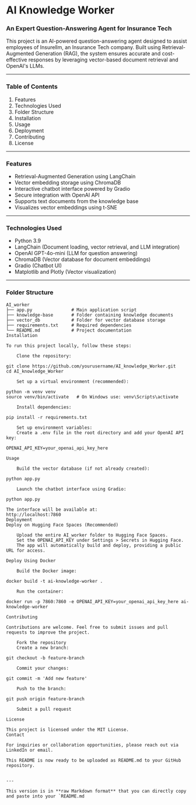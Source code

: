 # AI Knowledge Worker  
### An Expert Question-Answering Agent for Insurance Tech  

This project is an AI-powered question-answering agent designed to assist employees of Insurellm, an Insurance Tech company. Built using Retrieval-Augmented Generation (RAG), the system ensures accurate and cost-effective responses by leveraging vector-based document retrieval and OpenAI's LLMs.

---

### Table of Contents  
1. Features  
2. Technologies Used  
3. Folder Structure  
4. Installation  
5. Usage  
6. Deployment  
7. Contributing  
8. License  

---

### Features  
- Retrieval-Augmented Generation using LangChain  
- Vector embedding storage using ChromaDB  
- Interactive chatbot interface powered by Gradio  
- Secure integration with OpenAI API  
- Supports text documents from the knowledge base  
- Visualizes vector embeddings using t-SNE  

---

### Technologies Used  
- Python 3.9  
- LangChain (Document loading, vector retrieval, and LLM integration)  
- OpenAI GPT-4o-mini (LLM for question answering)  
- ChromaDB (Vector database for document embeddings)  
- Gradio (Chatbot UI)  
- Matplotlib and Plotly (Vector visualization)  

---

### Folder Structure  
```plaintext  
AI_worker  
├── app.py               # Main application script  
├── knowledge-base       # Folder containing knowledge documents  
├── vector_db            # Folder for vector database storage  
├── requirements.txt     # Required dependencies  
└── README.md            # Project documentation  
Installation

To run this project locally, follow these steps:

    Clone the repository:

git clone https://github.com/yourusername/AI_knowledge_Worker.git  
cd AI_knowledge_Worker  

    Set up a virtual environment (recommended):

python -m venv venv  
source venv/bin/activate   # On Windows use: venv\Scripts\activate  

    Install dependencies:

pip install -r requirements.txt  

    Set up environment variables:
    Create a .env file in the root directory and add your OpenAI API key:

OPENAI_API_KEY=your_openai_api_key_here  

Usage

    Build the vector database (if not already created):

python app.py  

    Launch the chatbot interface using Gradio:

python app.py  

The interface will be available at:
http://localhost:7860
Deployment
Deploy on Hugging Face Spaces (Recommended)

    Upload the entire AI_worker folder to Hugging Face Spaces.
    Set the OPENAI_API_KEY under Settings > Secrets in Hugging Face.
    The app will automatically build and deploy, providing a public URL for access.

Deploy Using Docker

    Build the Docker image:

docker build -t ai-knowledge-worker .  

    Run the container:

docker run -p 7860:7860 -e OPENAI_API_KEY=your_openai_api_key_here ai-knowledge-worker  

Contributing

Contributions are welcome. Feel free to submit issues and pull requests to improve the project.

    Fork the repository
    Create a new branch:

git checkout -b feature-branch  

    Commit your changes:

git commit -m 'Add new feature'  

    Push to the branch:

git push origin feature-branch  

    Submit a pull request

License

This project is licensed under the MIT License.
Contact

For inquiries or collaboration opportunities, please reach out via LinkedIn or email.

This README is now ready to be uploaded as README.md to your GitHub repository.


---

This version is in **raw Markdown format** that you can directly copy and paste into your `README.md
